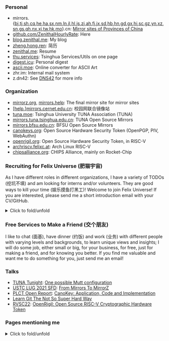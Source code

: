 <!--
<a href="https://github.com/Harry-Chen">
  <img align="center" alt="GitHub Stats" src="https://github-readme-stats.vercel.app/api?username=ZenithalHourlyRate&show_icons=true&include_all_commits=true" />
</a>
-->

### Personal

* mirrors.{[bj](https://mirrors.bj.cn),[tj](https://mirrors.tj.cn),[sh](https://mirrors.sh.cn),[cq](https://mirrors.cq.cn),[he](https://mirrors.he.cn),[ha](https://mirrors.ha.cn),[sx](https://mirrors.sx.cn),[nm](https://mirrors.nm.cn),[ln](https://mirrors.ln.cn),[jl](https://mirrors.jl.cn),[hl](https://mirrors.hl.cn),[js](https://mirrors.js.cn),[zj](https://mirrors.zj.cn),[ah](https://mirrors.ah.cn),[fj](https://mirrors.fj.cn),[jx](https://mirrors.jx.cn),[sd](https://mirrors.sd.cn),[hb](https://mirrors.hb.cn),[hn](https://mirrors.hn.cn),[gd](https://mirrors.gd.cn),[gx](https://mirrors.gx.cn),[hi](https://mirrors.hi.cn),[sc](https://mirrors.sc.cn),[gz](https://mirrors.gz.cn),[yn](https://mirrors.yn.cn),[xz](https://mirrors.xz.cn),[sn](https://mirrors.sn.cn),[gs](https://mirrors.gs.cn),[qh](https://mirrors.qh.cn),[nx](https://mirrors.nx.cn),[xj](https://mirrors.xj.cn),[tw](https://mirrors.tw.cn),[hk](https://mirrors.hk.cn),[mo](https://mirrors.mo.cn)}.cn: [Mirror sites of Provinces of China](https://github.com/ZenithalHourlyRate/mirrors.cn)
* [github.com/ZenithalHourlyRate](https://github.com/ZenithalHourlyRate): Here
* [blog.zenithal.me](https://blog.zenithal.me): My blog
* [zheng.hong.ren](https://zheng.hong.ren): 简历
* [zenithal.me](https://zenithal.me): Resume
* [thu.services](https://thu.services): Tsinghua Services/Utils on one page
* [digest.icu](https://digest.icu): Personal digest
* [ascii.moe](https://ascii.moe): Online converter for ASCII Art
* zhr.im: Internal mail system
* z.dn42: See [DNS42](https://github.com/ZenithalHourlyRate/dns42) for more info
<!--* [acc.ist](https://acc.ist)-->

### Organization

* [mirrorz.org](https://mirrorz.org), [mirrors.help](https://mirrors.help): The final mirror site for mirror sites
* \[[help.](https://help.mirrors.cernet.edu.cn)\][mirrors.cernet.edu.cn](https://mirrors.cernet.edu.cn): 校园网联合镜像站
* [tuna.moe](https://tuna.moe): Tsinghua University TUNA Association (TUNA)
* [mirrors.tuna.tsinghua.edu.cn](https://mirrors.tuna.tsinghua.edu.cn): TUNA Open Source Mirrors
* [mirrors.bfsu.edu.cn](https://mirrors.bfsu.edu.cn): BFSU Open Source Mirrors
* [canokeys.org](https://canokeys.org): Open Source Hardware Security Token (OpenPGP, PIV, WebAuthn)
* [openrigil.org](https://openrigil.org): Open Source Hardware Security Token, in RISC-V
* [archriscv.felixc.at](https://archriscv.felixc.at): Arch Linux RISC-V
* [chipsalliance.org](https://chipsalliance.org): CHIPS Alliance, mainly on Rocket-Chip
<!-- * [group.iiis.tsinghua.edu.cn/~stu/seminar/](https://group.iiis.tsinghua.edu.cn/~stu/seminar/): Yao Class Seminar -->

### Recruiting for Felix Universe (肥猫宇宙)

As I have different roles in different organizations, I have a variety of TODOs (挖坑不填) and am looking for interns and/or volunteers. They are good ways to kill your time (娱乐摸鱼打黑工)! Welcome to join Felix Universe! If you are interested, please send me a short introduction email with your CV/GitHub.

<details>
<summary>Click to fold/unfold</summary>

「我觉得很多人闲着也是闲着，不如来我这干活」

#### TODO

* Rocket-Chip: Make it flagship again! like spike
  + Implementation of new ISA extensions/Controllers/Periphery
* [MirrorZ](https://github.com/search?q=user%3Amirrorz-org+state%3Aopen&type=Issues)
* USB/IP
  + Implement USB/IP in QEMU
  + Implement USB/IP in TinyUSB
* OpenRigil
  + More functionalities in Sipeed Tang Primer 20K
  + Migrate to Sipeed Tang Nano 20K
* RISC-V
  + many more
* [Others](https://github.com/search?q=author%3AZenithalHourlyRate+state%3Aopen&type=Issues)

</details>

### Free Services to Make a Friend (交个朋友)

I like to chat (面基), have dinner (约饭) and work (业务) with different people with varying levels and backgrounds, to learn unique views and insights; I will do some job, either small or big, for your business, for free, just for making a friend, and for knowing you better. If you find me valuable and want me to do something for you, just send me an email!

<!--

### Kernel Related
<details>
<summary>Click to fold/unfold</summary>

#### Kernel Commits I authored

* [docs: usbip: Fix major fields and descriptions in protocol](https://github.com/torvalds/linux/commit/17af793217a68ce344c46e1f96c86587011d6785)
* [usbip: tools: add options and examples in man page related to device mode](https://github.com/torvalds/linux/commit/b737eecd4a8a62c7e479b2c7d2d1a1319343c72b)
* [usbip: tools: add usage of device mode in usbip\_list.c](https://github.com/torvalds/linux/commit/a58977b2f831e931b3f9268e3051c875ec00f800)
* [MAINTAINERS: make me a reviewer of USB/IP](https://github.com/torvalds/linux/commit/c3aa32ac86fe5f27659f07474995ec743a3251b0)

#### Kernel Commits related to me

* [ipv6: report errors for iftoken via netlink extack](https://github.com/torvalds/linux/commit/3583a4e8d77d44697a21437227dd53fc6e7b2cb5)
* [usbip: add USBIP\_URB_\* URB transfer flags](https://github.com/torvalds/linux/commit/8f36b3b4e1b58dca7d05e1579019230437e55d43)

#### Git Commits related to me

* [git-apply: skip threeway in add / rename cases](https://github.com/git/git/commit/34d607032c0db6a6c68754e7a339c3caf08d6a79)


#### Kernel Contributors I know

* @icenowy
* @ShankerWangMiao
* @septs
* @sztsian
* @t123yh
* @twd2
* @FantasqueX
* @981213
* @xctan
* @dramforever
* @Ruizhe Pan
* @CoelacanthusHex
* @nanpuyue
* @moesoha
* @guoren83
* @cthbleachbit

#### Kernel Contributors I find interesting

* Jia-Ju Bai

#### Kernel Fork Maintainer I know

* @FireflyTang
* @icenowy
* @cyyself

</details>

-->

<!--

### Projects I provided idea

* <https://github.com/SharzyL/yao-bridge>
* <https://github.com/SCP-2000/pam-oauth2>
* <https://github.com/lynzrand/nadir>
* <https://github.com/PhotonQuantum/stars>

-->

### Talks

* [TUNA Tunight](https://tuna.moe/event/2020/mutt/): [One possible Mutt configuration](https://github.com/ZenithalHourlyRate/muttrc)
* [USTC LUG 2021 SFD](https://lug.ustc.edu.cn/wiki/lug/events/sfd/#2021-%E5%B9%B4-sfd): [From Mirrors To MirrorZ](https://github.com/ZenithalHourlyRate/sfd)
* [PLCT Open Report](https://github.com/plctlab/PLCT-Open-Reports#20220112---canokey---%E9%83%91%E9%88%9C%E5%A3%AC): [CanoKey: Application, Code and Implementation](https://www.bilibili.com/video/BV1BF411v7qt)
* [Learn Git The Not So Super Hard Way](https://github.com/ZenithalHourlyRate/learn-git-the-not-so-super-hard-way)
* [RVSC22](https://riscv-summit-china.com/cn/agenda.html): [OpenRigil: Open Source RISC-V Cryptographic Hardware Token](https://www.bilibili.com/video/BV13N4y1F75M)

### Pages mentioning me
<details>
<summary>Click to fold/unfold</summary>

* [20180810|清华录取生郑鈜壬： 效率刷题 组团学习](http://www.21ytv.com/folder36/folder38/2018-08-10/127148.html)
* [20190226|写作课的“黄埔一期”](https://mp.weixin.qq.com/s/DGX_xYh_vaOJ5LBl-bgp0A)、[20190227|从巴金到爱因斯坦：八字班的第一次写作课](https://www.sohu.com/a/298012077_397252)（最全的一份）
* [20190326|光明日报|小小写作课，如何生发大能量](https://epaper.gmw.cn/gmrb/html/2019-03/26/nw.D110000gmrb_20190326_4-08.htm) 以及 [20190326|清华大学官网](https://www.tsinghua.edu.cn/info/1182/49704.htm)
* [20190326|中国教育报|清华大学官网|从容地拓展 优雅地打磨——揭秘清华大学写作课“黄埔一期”](https://www.tsinghua.edu.cn/info/1182/49717.htm) 以及[20190502|清华大学微信公众号|清华写作课：从容地拓展，优雅地打磨](https://mp.weixin.qq.com/s/ED7oyVUS0fze7PAX9osfzg)，两者内容有差别；后者含有报纸报道情况。
* [20190410|教学教务参考|北京林业大学教务处主办](http://jwc.bjfu.edu.cn/docs/20190411142522366527.pdf)，真是奇妙，这样和别的 edu.cn 有了联系
* [20190319|茶园官网|论道人工智能，助力实体经济 ——张熠天博士为姚班学子带来立志讲座第一讲](https://iiis.tsinghua.edu.cn/show-7959-1.html)
* [20191112|2019高教社杯全国大学生数学建模竞赛获奖名单](http://www.mcm.edu.cn/upload_cn/node/552/PxlccSn08fa45acf2cdaa7cf638f088efb289ee3.pdf)，又是一个 edu.cn
* [20200930|20190930照片|知乎|如何评价清华大学学堂路一学生边骑车边操作笔记本电脑？](https://www.zhihu.com/question/423521280/answer/1500832620)
* [基于IPv6自组织网络的科学计算网格研究（2020-2021学年）](https://hep.tsinghua.edu.cn/~orv/teaching.html)
* [20210522|中科院物理所公众日|入镜](https://www.bilibili.com/video/BV1Cq4y1j7WQ)
* [20211001|中科院软件所PLCT开源进展·第26期|Firefox On Arch Linux RISC-V](https://zhuanlan.zhihu.com/p/416171522)
* [20211216|RocketChip-IBUF架构初探](https://www.bilibili.com/video/BV1nL411j7wC)
* [20220202|探究指令集设计：以RVK为例](https://www.bilibili.com/video/BV1vZ4y1Z7Y7)
* [20220328|lazyparser/weloveinterns/outstanding-interns/Senior Interns and LV5](https://github.com/lazyparser/weloveinterns/blob/master/outstanding-interns.md)
* [20220904|Implementing RISC-V Scalar Cryptography/Bitmanip extensions in Chisel, CCC2022](https://www.youtube.com/watch?v=hXaZMQPRXo0)
* [20230217|Mingyu Gao | Students](https://people.iiis.tsinghua.edu.cn/~gaomy/students.html)
* [20230225|CRVA 联盟年会|SG2042 虚拟化扩展软件模拟](https://mp.weixin.qq.com/s/BrdA0snRurihqVwbUfQ7Iw)
* [20230308|开放连接玄铁 RISC-V 生态大会|无情开评|出镜](https://www.bilibili.com/video/BV15M411s7kb)
* [20230404|中科院软件所的 RISC-V Toolchains 的国内镜像](https://mp.weixin.qq.com/s/q7aAJLfHJ6JFw_8dhHD97Q)

#### Reporting Alumni of IIIS

* [20190516|茶园人物 | 吴越：从计科到商科的转换之路](https://iiis.tsinghua.edu.cn/index.php?v=show&cid=661&id=8072)
* [20190806|茶园人物 | 陈立杰：关于Paper，这是个好问题！](https://mp.weixin.qq.com/s/nZ2nvIgoDkfSdlDtwDBAOg)
* [20210402|第三期《从茶园走向世界》之李成涛 —— 用科技改变世界是一件浪漫的事情](https://iiis.tsinghua.edu.cn/show-9264-1.html)
* [20210412|第四期《从茶园走向世界》之龙凡 —— 乐观洒脱，活出别样人生](https://iiis.tsinghua.edu.cn/show-9266-1.html)
* [20210422|第五期《从茶园走向世界》之马腾宇——十年磨一剑，遥摘万里星](https://iiis.tsinghua.edu.cn/show-9267-1.html)
* [20210521|第七期《从茶园走向世界》之楼天城——兴趣是个多臂老虎机](https://iiis.tsinghua.edu.cn/show-9270-1.html)
* [20210719|第十期《从茶园走向世界》之胡渊鸣——图写太极，编译世界](https://iiis.tsinghua.edu.cn/show-9335-1.html)

<!--
#### Academic

* [ORCID](https://orcid.org/0000-0001-5194-9601)
* [dblp](https://dblp.org/pid/286/1939.html)
* [ACM](https://dl.acm.org/profile/99659679839)

#### Blogs

* [洗衣机状态](https://zrt.io/2020/08/wash/)
* [派的朋友们](https://nya.rs/posts/friends/)
* [YubiKey 5 NFC 开箱](https://awsl.blog/2021/yubikey)
* [公告一则（人工置顶）](https://blog.lhp-pku.top/2021/11/08/%E5%85%AC%E5%91%8A/)
* [THU 半日游：参加 tunight 杂记](https://blog.taoky.moe/2021-04-18/tunight.html)

#### Popular messages

* [DNS666事关全國數萬名網友的牛子](https://github.com/tuna/collection/issues/190)
* [关于移除 AUR 镜像的通知](https://mirrors.tuna.tsinghua.edu.cn/news/remove-aur/)
-->

</details>
